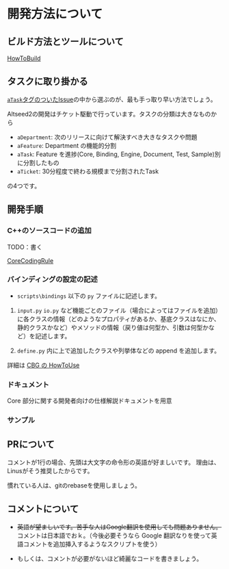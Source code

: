 ﻿
# 開発方法について

## ビルド方法とツールについて

[HowToBuild](HowToBuild_Ja.md)


## タスクに取り掛かる
[`aTask`タグのついたIssue](https://github.com/altseed/Altseed2/labels/aTask)の中から選ぶのが、最も手っ取り早い方法でしょう。

Altseed2の開発はチケット駆動で行っています。タスクの分類は大きなものから

- `aDepartment`: 次のリリースに向けて解決すべき大きなタスクや問題
- `aFeature`: Department の機能的分割
- `aTask`: Feature を進捗(Core, Binding, Engine, Document, Test, Sample)別に分割したもの
- `aTicket`: 30分程度で終わる規模まで分割されたTask

の4つです。

## 開発手順

### C++のソースコードの追加

TODO：書く

[CoreCodingRule](CoreCodingRule_Ja.md)

### バインディングの設定の記述

* `scripts\bindings` 以下の `py` ファイルに記述します。 

1. `input.py` `io.py` など機能ごとのファイル（場合によってはファイルを追加）に各クラスの情報（どのようなプロパティがあるか、基底クラスはなにか、静的クラスかなど）やメソッドの情報（戻り値は何型か、引数は何型かなど）を記述します。

2.  `define.py` 内に上で追加したクラスや列挙体などの append を追加します。

詳細は [CBG の HowToUse](https://github.com/altseed/CppBindingGenerator/blob/master/docs/HowToUse.md)

### ドキュメント

Core 部分に関する開発者向けの仕様解説ドキュメントを用意

### サンプル


## PRについて

コメントが1行の場合、先頭は大文字の命令形の英語が好ましいです。
理由は、Linusがそう推奨したからです。

慣れている人は、gitのrebaseを使用しましょう。

## コメントについて

* ~~英語が望ましいです。苦手な人はGoogle翻訳を使用しても問題ありません。~~
コメントは日本語でおｋ。（今後必要そうなら Google 翻訳なりを使って英語コメントを追加挿入するようなスクリプトを使う）

* もしくは、コメントが必要がないほど綺麗なコードを書きましょう。

